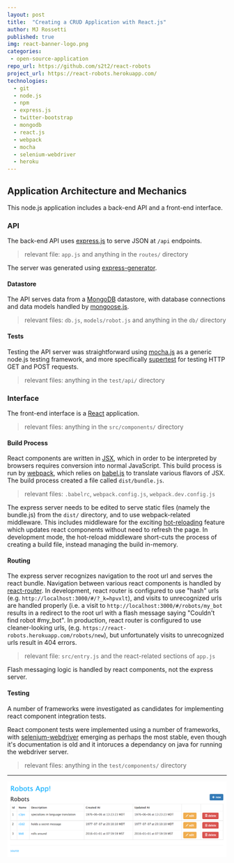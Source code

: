 ```yaml
---
layout: post
title:  "Creating a CRUD Application with React.js"
author: MJ Rossetti
published: true
img: react-banner-logo.png
categories:
 - open-source-application
repo_url: https://github.com/s2t2/react-robots
project_url: https://react-robots.herokuapp.com/
technologies:
  - git
  - node.js
  - npm
  - express.js
  - twitter-bootstrap
  - mongodb
  - react.js
  - webpack
  - mocha
  - selenium-webdriver
  - heroku
---
```


## Application Architecture and Mechanics

This node.js application includes a back-end API and a front-end interface.

### API

The back-end API uses [express.js](http://expressjs.com/) to serve JSON at `/api` endpoints.

> relevant file: `app.js` and anything in the `routes/` directory

The server was generated using [express-generator](https://expressjs.com/en/starter/generator.html).

#### Datastore

The API serves data from a [MongoDB](https://www.mongodb.com/) datastore, with database connections and data models handled by [mongoose.js](https://github.com/Automattic/mongoose).

> relevant files: `db.js`, `models/robot.js` and anything in the `db/` directory

#### Tests

Testing the API server was straightforward using [mocha.js](https://mochajs.org/) as a generic node.js testing framework, and more specifically [supertest](https://github.com/visionmedia/supertest) for testing HTTP GET and POST requests.

> relevant files: anything in the `test/api/` directory

### Interface

The front-end interface is a [React](https://github.com/facebook/react) application.

> relevant files: anything in the `src/components/` directory

#### Build Process

React components are written in [JSX](https://jsx.github.io/), which in order to be interpreted by browsers requires conversion into normal JavaScript. This build process is run by [webpack](https://github.com/webpack/webpack), which relies on [babel.js](https://babeljs.io/) to translate various flavors of JSX. The build process created a file called `dist/bundle.js`.

> relevant files: `.babelrc`, `webpack.config.js`, `webpack.dev.config.js`

The express server needs to be edited to serve static files (namely the bundle.js) from the `dist/` directory, and to use webpack-related middleware. This includes middleware for the exciting [hot-reloading](https://facebook.github.io/react-native/blog/2016/03/24/introducing-hot-reloading.html) feature which updates react components without need to refresh the page. In development mode, the hot-reload middleware short-cuts the process of creating a build file, instead managing the build in-memory.

#### Routing

The express server recognizes navigation to the root url and serves the react bundle. Navigation between various react components is handled by [react-router](https://github.com/ReactTraining/react-router).
  In development, react router is configured to use "hash" urls (e.g. `http://localhost:3000/#/?_k=hpvxlt`), and visits to unrecognized urls are handled properly (i.e. a visit to `http://localhost:3000/#/robots/my_bot` results in a redirect to the root url with a flash message saying "Couldn't find robot #my_bot".
  In production, react router is configured to use cleaner-looking urls, (e.g. `https://react-robots.herokuapp.com/robots/new`), but unfortunately visits to unrecognized urls result in 404 errors.

> relevant file: `src/entry.js` and the react-related sections of `app.js`

Flash messaging logic is handled by react components, not the express server.

#### Testing

A number of frameworks were investigated as candidates for implementing react component integration tests.

React component tests were implemented using a number of frameworks, with [selenium-webdriver](http://www.seleniumhq.org/projects/webdriver/) emerging as perhaps the most stable, even though it's documentation is old and it intoruces a dependancy on java for running the webdriver server.

> relevant files: anything in the `test/components/` directory

<hr>

[![](/assets/img/posts/express-robots-index.png)](https://react-robots.herokuapp.com/)
